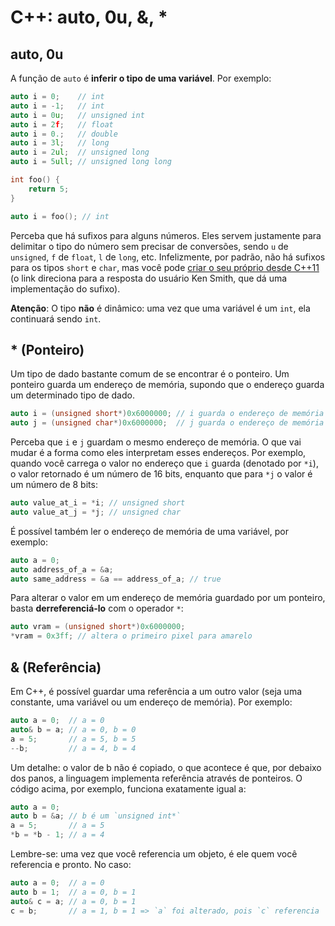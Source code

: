 C++: auto, 0u, &, \*
====================

auto, 0u
--------

A função de `auto` é **inferir o tipo de uma variável**. Por exemplo:

```c++
auto i = 0;    // int
auto i = -1;   // int
auto i = 0u;   // unsigned int
auto i = 2f;   // float
auto i = 0.;   // double
auto i = 3l;   // long
auto i = 2ul;  // unsigned long
auto i = 5ull; // unsigned long long

int foo() {
    return 5;
}

auto i = foo(); // int
```

Perceba que há sufixos para alguns números. Eles servem justamente para
delimitar o tipo do número sem precisar de conversões, sendo `u` de `unsigned`,
`f` de `float`, `l` de `long`, etc. Infelizmente, por padrão, não há sufixos
para os tipos `short` e `char`, mas você pode [criar o seu próprio desde
C++11](http://stackoverflow.com/a/12152296/3326309) (o link direciona para a
resposta do usuário Ken Smith, que dá uma implementação do sufixo).

**Atenção**: O tipo **não** é dinâmico: uma vez que uma variável é um `int`,
ela continuará sendo `int`.


\* (Ponteiro)
-------------

Um tipo de dado bastante comum de se encontrar é o ponteiro. Um ponteiro guarda
um endereço de memória, supondo que o endereço guarda um determinado tipo de
dado.

```c++
auto i = (unsigned short*)0x6000000; // i guarda o endereço de memória para um número de 16 bits sem sinal
auto j = (unsigned char*)0x6000000;  // j guarda o endereço de memória para um número de 8 bits sem sinal
```

Perceba que `i` e `j` guardam o mesmo endereço de memória. O que vai mudar é a
forma como eles interpretam esses endereços. Por exemplo, quando você carrega o
valor no endereço que `i` guarda (denotado por `*i`), o valor retornado é um
número de 16 bits, enquanto que para `*j` o valor é um número de 8 bits:

```c++
auto value_at_i = *i; // unsigned short
auto value_at_j = *j; // unsigned char
```

É possível também ler o endereço de memória de uma variável, por exemplo:

```c++
auto a = 0;
auto address_of_a = &a;
auto same_address = &a == address_of_a; // true
```

Para alterar o valor em um endereço de memória guardado por um ponteiro, basta
**derreferenciá-lo** com o operador `*`:

```c++
auto vram = (unsigned short*)0x6000000;
*vram = 0x3ff; // altera o primeiro pixel para amarelo
```


& (Referência)
--------------

Em C++, é possível guardar uma referência a um outro valor (seja uma constante,
uma variável ou um endereço de memória). Por exemplo:

```c++
auto a = 0;  // a = 0
auto& b = a; // a = 0, b = 0
a = 5;       // a = 5, b = 5
--b;         // a = 4, b = 4
```

Um detalhe: o valor de b não é copiado, o que acontece é que, por debaixo dos
panos, a linguagem implementa referência através de ponteiros. O código acima, por exemplo, funciona exatamente igual a:

```c++
auto a = 0;
auto b = &a; // b é um `unsigned int*`
a = 5;       // a = 5
*b = *b - 1; // a = 4
```

Lembre-se: uma vez que você referencia um objeto, é ele quem você referencia e pronto. No caso:

```c++
auto a = 0;  // a = 0
auto b = 1;  // a = 0, b = 1
auto& c = a; // a = 0, b = 1
c = b;       // a = 1, b = 1 => `a` foi alterado, pois `c` referencia `a`
```
